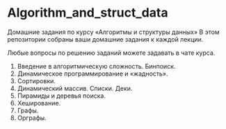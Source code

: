 # Algorithm_and_struct_data
Домашние задания по курсу «Алгоритмы и структуры данных»
В этом репозитории собраны ваши домашние задания к каждой лекции.

Любые вопросы по решению заданий можете задавать в чате курса.

1. Введение в алгоритмическую сложность. Бинпоиск.
2. Динамическое программирование и «жадность».
3. Сортировки.
4. Динамический массив. Списки. Деки.
5. Пирамиды и деревья поиска.
6. Хеширование.
7. Графы.
8. Орграфы.

